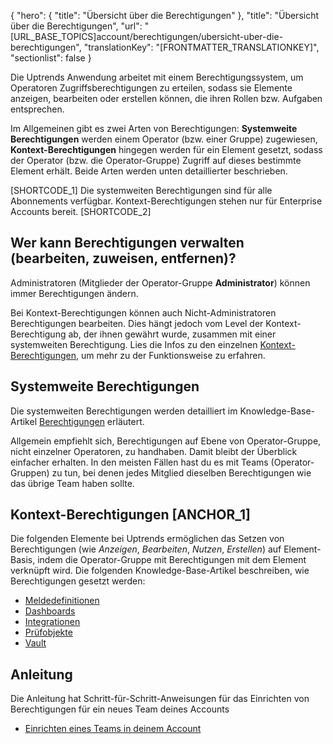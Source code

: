 {
  "hero": {
    "title": "Übersicht über die Berechtigungen"
  },
  "title": "Übersicht über die Berechtigungen",
  "url": "[URL_BASE_TOPICS]account/berechtigungen/ubersicht-uber-die-berechtigungen",
  "translationKey": "[FRONTMATTER_TRANSLATIONKEY]",
  "sectionlist": false
}

Die Uptrends Anwendung arbeitet mit einem Berechtigungssystem, um Operatoren Zugriffsberechtigungen zu erteilen, sodass sie Elemente anzeigen, bearbeiten oder erstellen können, die ihren Rollen bzw. Aufgaben entsprechen.

Im Allgemeinen gibt es zwei Arten von Berechtigungen: **Systemweite Berechtigungen** werden einem Operator (bzw. einer Gruppe) zugewiesen, **Kontext-Berechtigungen** hingegen werden für ein Element gesetzt, sodass der Operator (bzw. die Operator-Gruppe) Zugriff auf dieses bestimmte Element erhält. Beide Arten werden unten detaillierter beschrieben.

 [SHORTCODE_1] Die systemweiten Berechtigungen sind für alle Abonnements verfügbar. Kontext-Berechtigungen stehen nur für Enterprise Accounts bereit. [SHORTCODE_2]


## Wer kann Berechtigungen verwalten (bearbeiten, zuweisen, entfernen)?

Administratoren (Mitglieder der Operator-Gruppe **Administrator**) können immer Berechtigungen ändern.

Bei Kontext-Berechtigungen können auch Nicht-Administratoren Berechtigungen bearbeiten. Dies hängt jedoch vom Level der Kontext-Berechtigung ab, der ihnen gewährt wurde, zusammen mit einer systemweiten Berechtigung.
Lies die Infos zu den einzelnen [Kontext-Berechtigungen]([LINK_URL_1]), um mehr zu der Funktionsweise zu erfahren.

## Systemweite Berechtigungen

Die systemweiten Berechtigungen werden detailliert im Knowledge-Base-Artikel [Berechtigungen]([LINK_URL_2]) erläutert.

Allgemein empfiehlt sich, Berechtigungen auf Ebene von Operator-Gruppe, nicht einzelner Operatoren, zu handhaben. Damit bleibt der Überblick einfacher erhalten. In den meisten Fällen hast du es mit Teams (Operator-Gruppen) zu tun, bei denen jedes Mitglied dieselben Berechtigungen wie das übrige Team haben sollte.

## Kontext-Berechtigungen [ANCHOR_1]

Die folgenden Elemente bei Uptrends ermöglichen das Setzen von Berechtigungen (wie *Anzeigen*, *Bearbeiten*, *Nutzen*, *Erstellen*) auf Element-Basis, indem die Operator-Gruppe mit Berechtigungen mit dem Element verknüpft wird. Die folgenden Knowledge-Base-Artikel beschreiben, wie Berechtigungen gesetzt werden:

- [Meldedefinitionen]([LINK_URL_3])
- [Dashboards]([LINK_URL_4])
- [Integrationen]([LINK_URL_5])
- [Prüfobjekte]([LINK_URL_6])
- [Vault]([LINK_URL_7])

## Anleitung

Die Anleitung hat Schritt-für-Schritt-Anweisungen für das Einrichten von Berechtigungen für ein neues Team deines Accounts

- [Einrichten eines Teams in deinem Account]([LINK_URL_8])